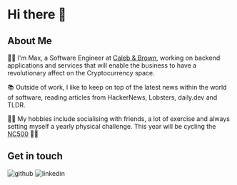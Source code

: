 # Hi there 👋

## About Me
👨‍💻 I'm Max, a Software Engineer at [Caleb & Brown](https://www.calebandbrown.com/), working on backend applications and services that will enable the business to have a revolutionary affect on the Cryptocurrency space.

📚 Outside of work, I like to keep on top of the latest news within the world of software, reading articles from HackerNews, Lobsters, daily.dev and TLDR.

🏃‍♂️ My hobbies include socialising with friends, a lot of exercise and always setting myself a yearly physical challenge. This year will be cycling the [NC500](https://www.northcoast500.com/) 🚴‍♂️

## Get in touch
![github](https://img.shields.io/badge/GitHub-000000?style=for-the-badge&logo=GitHub&logoColor=white)
![linkedin](https://img.shields.io/badge/LinkedIn-000000?style=for-the-badge&logo=<LinkedIn&logoColor=#0A66C2)
